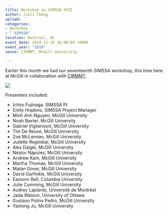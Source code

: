 ```yaml
---
title: Workshop on SIMSSA XVII
author: Jiali Cheng
upload: ''
categories:
- Workshop
- " SIMSSA"
location: Montreal, QC
event_date: 2018-11-30 16:00:00 +0000
event_year: "2018"
venue: CIRMMT, McGill University

---
```

Earlier this month we had our seventeenth SIMSSA workshop, this time here at McGill in collaboration with [CIRMMT](https://www.cirmmt.org).

![](https://simssa.ca/assets/img/group-shot-simssaxvii.png)

Presenters included:

* Ichiro Fujinaga, SIMSSA PI
* Emily Hopkins, SIMSSA Project Manager
* Minh Anh Nguyen, McGill University
* Noah Baxter, McGill University
* Gabriel Vigliensoni, McGill University
* Tim De Reuse, McGill University
* Zoé McLennan, McGill University
* Juliette Regimbal, McGill University
* Alex Daigle, McGill University
* Néstor Nápoles, McGill University
* Andrew Kam, McGill University
* Martha Thomae, McGill University
* Matan Gover, McGill University
* David Garfinkle, McGill University
* Eamonn Bell, Columbia University
* Julie Cumming, McGill University
* Audrey Laplante, Université de Montréal
* Jada Watson, University of Ottawa
* Gustavo Polins Pedro, McGill University
* Yaolong Ju, McGill University